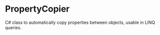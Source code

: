 # PropertyCopier
C# class to automatically copy properties between objects, usable in LINQ queries.
